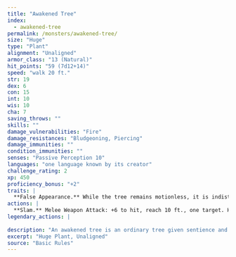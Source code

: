 ```yaml
---
title: "Awakened Tree"
index:
  - awakened-tree
permalink: /monsters/awakened-tree/
size: "Huge"
type: "Plant"
alignment: "Unaligned"
armor_class: "13 (Natural)"
hit_points: "59 (7d12+14)"
speed: "walk 20 ft."
str: 19
dex: 6
con: 15
int: 10
wis: 10
cha: 7
saving_throws: ""
skills: ""
damage_vulnerabilities: "Fire"
damage_resistances: "Bludgeoning, Piercing"
damage_immunities: ""
condition_immunities: ""
senses: "Passive Perception 10"
languages: "one language known by its creator"
challenge_rating: 2
xp: 450
proficiency_bonus: "+2"
traits: |
  **False Appearance.** While the tree remains motionless, it is indistinguishable from a normal tree.
actions: |
  **Slam.** Melee Weapon Attack: +6 to hit, reach 10 ft., one target. Hit: 14 (3d6 + 4) bludgeoning damage.  
legendary_actions: |
  
description: "An awakened tree is an ordinary tree given sentience and mobility by the awaken spell or similar magic."
excerpt: "Huge Plant, Unaligned"
source: "Basic Rules"
---
```

